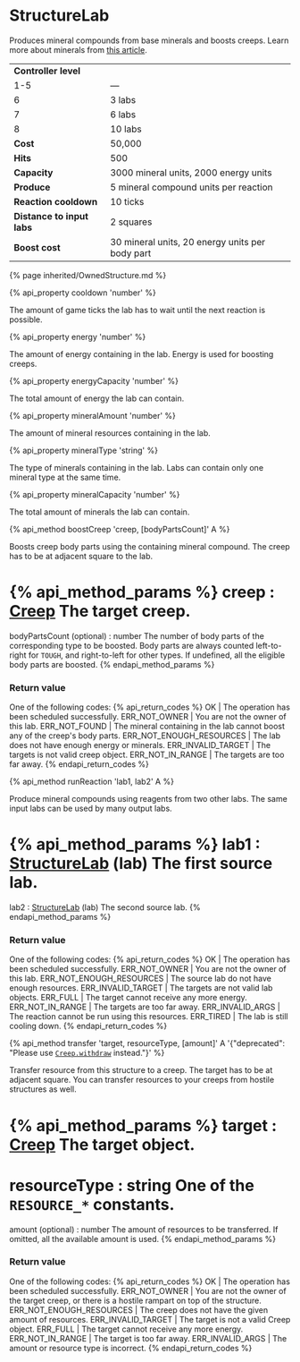 # StructureLab

<img src="img/lab.png" alt="" align="right" />

Produces mineral compounds from base minerals and boosts creeps. 
Learn more about minerals from [this article](/minerals.html-Minerals).

<table class="table gameplay-info">
    <tbody>
    <tr>
        <td colspan="2"><strong>Controller level</strong></td>
    </tr>
    <tr>
        <td>1-5</td>
        <td>—</td>
    </tr>
    <tr>
        <td>6</td>
        <td>3 labs</td>
    </tr>
    <tr>
        <td>7</td>
        <td>6 labs</td>
    </tr>
    <tr>
        <td>8</td>
        <td>10 labs</td>
    </tr>
    <tr>
        <td><strong>Cost</strong></td>
        <td>50,000</td>
    </tr>
    <tr>
        <td><strong>Hits</strong></td>
        <td>500</td>
    </tr>
    <tr>
        <td><strong>Capacity</strong></td>
        <td>3000 mineral units, 2000 energy units</td>
    </tr>
    <tr>
        <td><strong>Produce</strong></td>
        <td>5 mineral compound units per reaction</td>
    </tr>
    <tr>
        <td><strong>Reaction cooldown</strong></td>
        <td>10 ticks</td>
    </tr>
    <tr>
        <td><strong>Distance to input labs</strong></td>
        <td>2 squares</td>
    </tr>
    <tr>
        <td><strong>Boost cost</strong></td>
        <td>30 mineral units, 20 energy units per body part</td>
    </tr>
    </tbody>
</table>

{% page inherited/OwnedStructure.md %}

{% api_property cooldown 'number' %}



The amount of game ticks the lab has to wait until the next reaction is possible.



{% api_property energy 'number' %}



The amount of energy containing in the lab. Energy is used for boosting creeps.



{% api_property energyCapacity 'number' %}



The total amount of energy the lab can contain.



{% api_property mineralAmount 'number' %}



The amount of mineral resources containing in the lab.



{% api_property mineralType 'string' %}



The type of minerals containing in the lab. Labs can contain only one mineral type at the same time.



{% api_property mineralCapacity 'number' %}



The total amount of minerals the lab can contain.



{% api_method boostCreep 'creep, [bodyPartsCount]' A %}



Boosts creep body parts using the containing mineral compound. The creep has to be at adjacent square to the lab. 

{% api_method_params %}
creep : <a href="#Creep">Creep</a>
The target creep.
===
bodyPartsCount (optional) : number
The number of body parts of the corresponding type to be boosted. Body parts are always counted left-to-right for <code>TOUGH</code>, and right-to-left for other types. If undefined, all the eligible body parts are boosted.
{% endapi_method_params %}


### Return value

One of the following codes:
{% api_return_codes %}
OK | The operation has been scheduled successfully.
ERR_NOT_OWNER | You are not the owner of this lab.
ERR_NOT_FOUND | The mineral containing in the lab cannot boost any of the creep's body parts.
ERR_NOT_ENOUGH_RESOURCES | The lab does not have enough energy or minerals.
ERR_INVALID_TARGET | The targets is not valid creep object.
ERR_NOT_IN_RANGE | The targets are too far away.
{% endapi_return_codes %}



{% api_method runReaction 'lab1, lab2' A %}



Produce mineral compounds using reagents from two other labs. The same input labs can be used by many output labs.

{% api_method_params %}
lab1 : <a href="#StructureLab">StructureLab</a> (lab)
The first source lab.
===
lab2 : <a href="#StructureLab">StructureLab</a> (lab)
The second source lab.
{% endapi_method_params %}


### Return value

One of the following codes:
{% api_return_codes %}
OK | The operation has been scheduled successfully.
ERR_NOT_OWNER | You are not the owner of this lab.
ERR_NOT_ENOUGH_RESOURCES | The source lab do not have enough resources.
ERR_INVALID_TARGET | The targets are not valid lab objects.
ERR_FULL | The target cannot receive any more energy.
ERR_NOT_IN_RANGE | The targets are too far away.
ERR_INVALID_ARGS | The reaction cannot be run using this resources.
ERR_TIRED | The lab is still cooling down.
{% endapi_return_codes %}



{% api_method transfer 'target, resourceType, [amount]' A '{"deprecated": "Please use [`Creep.withdraw`](#Creep.withdraw) instead."}' %}


Transfer resource from this structure to a creep. The target has to be at adjacent square. You can transfer resources to your creeps from hostile structures as well.

{% api_method_params %}
target : <a href="#Creep">Creep</a>
The target object.
===
resourceType : string
One of the <code>RESOURCE_*</code> constants.
===
amount (optional) : number
The amount of resources to be transferred. If omitted, all the available amount is used.
{% endapi_method_params %}


### Return value

One of the following codes:
{% api_return_codes %}
OK | The operation has been scheduled successfully.
ERR_NOT_OWNER | You are not the owner of the target creep, or there is a hostile rampart on top of the structure.
ERR_NOT_ENOUGH_RESOURCES | The creep does not have the given amount of resources.
ERR_INVALID_TARGET | The target is not a valid Creep object.
ERR_FULL | The target cannot receive any more energy.
ERR_NOT_IN_RANGE | The target is too far away.
ERR_INVALID_ARGS | The amount or resource type is incorrect.
{% endapi_return_codes %}



